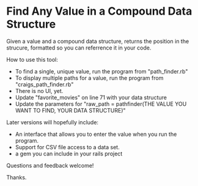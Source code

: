 Find Any Value in a Compound Data Structure
============================================

Given a value and a compound data structure, returns the position in the strucure, formatted so you can referrence it in your code.

How to use this tool:

+ To find a single, unique value, run the program from "path_finder.rb"
+ To display multiple paths for a value, run the program from "craigs_path_finder.rb"
+ There is no UI, yet.
+ Update "favorite_movies" on line 71 with your data structure
+ Update the parameters for "raw_path = pathfinder(THE VALUE YOU WANT TO FIND, YOUR DATA STRUCTURE)"

Later versions will hopefully include:

+ An interface that allows you to enter the value when you run the program.
+ Support for CSV file access to a data set.
+ a gem you can include in your rails project

Questions and feedback welcome!

Thanks.

